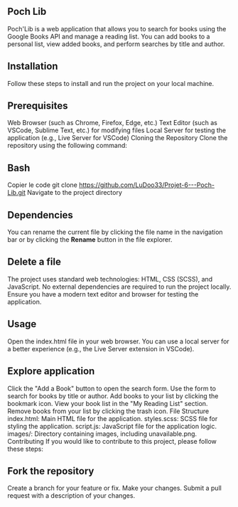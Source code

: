 ## Poch Lib
Poch'Lib is a web application that allows you to search for books using the Google Books API and manage a reading list. You can add books to a personal list, view added books, and perform searches by title and author.

## Installation
Follow these steps to install and run the project on your local machine.

## Prerequisites
Web Browser (such as Chrome, Firefox, Edge, etc.)
Text Editor (such as VSCode, Sublime Text, etc.) for modifying files
Local Server for testing the application (e.g., Live Server for VSCode)
Cloning the Repository
Clone the repository using the following command:

## Bash
Copier le code
git clone https://github.com/LuDoo33/Projet-6---Poch-Lib.git
Navigate to the project directory

## Dependencies
You can rename the current file by clicking the file name in the navigation bar or by clicking the **Rename** button in the file explorer.

## Delete a file
The project uses standard web technologies: HTML, CSS (SCSS), and JavaScript. No external dependencies are required to run the project locally. Ensure you have a modern text editor and browser for testing the application.

## Usage
Open the index.html file in your web browser. You can use a local server for a better experience (e.g., the Live Server extension in VSCode).


## Explore application
Click the "Add a Book" button to open the search form.
Use the form to search for books by title or author.
Add books to your list by clicking the bookmark icon.
View your book list in the "My Reading List" section.
Remove books from your list by clicking the trash icon.
File Structure
index.html: Main HTML file for the application.
styles.scss: SCSS file for styling the application.
script.js: JavaScript file for the application logic.
images/: Directory containing images, including unavailable.png.
Contributing
If you would like to contribute to this project, please follow these steps:

## Fork the repository
Create a branch for your feature or fix.
Make your changes.
Submit a pull request with a description of your changes.